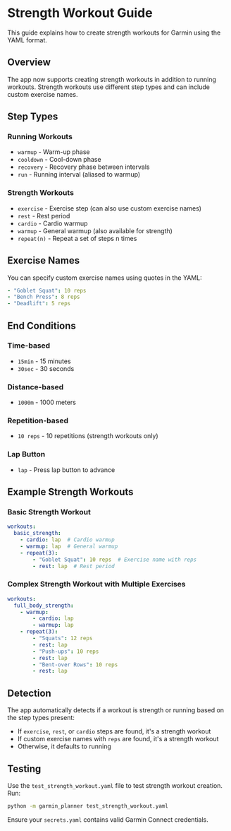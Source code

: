 # Strength Workout Guide

This guide explains how to create strength workouts for Garmin using the YAML format.

## Overview

The app now supports creating strength workouts in addition to running workouts. Strength workouts use different step types and can include custom exercise names.

## Step Types

### Running Workouts
- `warmup` - Warm-up phase
- `cooldown` - Cool-down phase
- `recovery` - Recovery phase between intervals
- `run` - Running interval (aliased to warmup)

### Strength Workouts
- `exercise` - Exercise step (can also use custom exercise names)
- `rest` - Rest period
- `cardio` - Cardio warmup
- `warmup` - General warmup (also available for strength)
- `repeat(n)` - Repeat a set of steps n times

## Exercise Names

You can specify custom exercise names using quotes in the YAML:

```yaml
- "Goblet Squat": 10 reps
- "Bench Press": 8 reps
- "Deadlift": 5 reps
```

## End Conditions

### Time-based
- `15min` - 15 minutes
- `30sec` - 30 seconds

### Distance-based
- `1000m` - 1000 meters

### Repetition-based
- `10 reps` - 10 repetitions (strength workouts only)

### Lap Button
- `lap` - Press lap button to advance

## Example Strength Workouts

### Basic Strength Workout
```yaml
workouts:
  basic_strength:
    - cardio: lap  # Cardio warmup
    - warmup: lap  # General warmup
    - repeat(3):
        - "Goblet Squat": 10 reps  # Exercise name with reps
        - rest: lap  # Rest period
```

### Complex Strength Workout with Multiple Exercises
```yaml
workouts:
  full_body_strength:
    - warmup:
        - cardio: lap
        - warmup: lap
    - repeat(3):
        - "Squats": 12 reps
        - rest: lap
        - "Push-ups": 10 reps
        - rest: lap
        - "Bent-over Rows": 10 reps
        - rest: lap
```

## Detection

The app automatically detects if a workout is strength or running based on the step types present:
- If `exercise`, `rest`, or `cardio` steps are found, it's a strength workout
- If custom exercise names with `reps` are found, it's a strength workout
- Otherwise, it defaults to running

## Testing

Use the `test_strength_workout.yaml` file to test strength workout creation. Run:

```bash
python -m garmin_planner test_strength_workout.yaml
```

Ensure your `secrets.yaml` contains valid Garmin Connect credentials.

